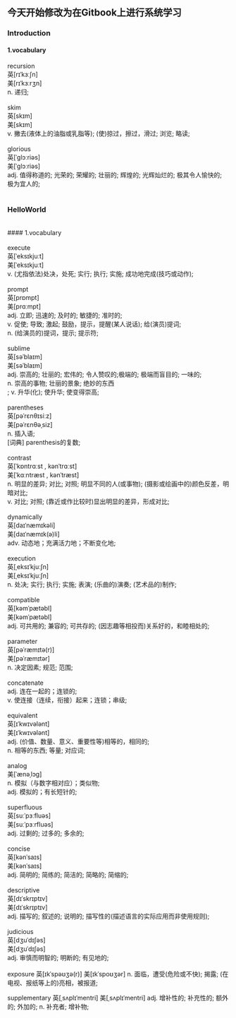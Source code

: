 ## 今天开始修改为在Gitbook上进行系统学习

### Introduction <br/>

#### 1.vocabulary<br/>

recursion<br/> 
英[rɪˈkɜːʃn]<br/> 
美[rɪˈkɜːrʒn]<br/> 
n.	递归;<br/> 
<br/>
skim<br/>
英[skɪm]<br/>
美[skɪm]<br/>
v.	撇去(液体上的油脂或乳脂等); (使)掠过，擦过，滑过; 浏览; 略读;<br/>
<br/>
glorious<br/>
英[ˈɡlɔːriəs]<br/>
美[ˈɡlɔːriəs]<br/>
adj.	值得称道的; 光荣的; 荣耀的; 壮丽的; 辉煌的; 光辉灿烂的; 极其令人愉快的; 极为宜人的;<br/>
<br/>
### HelloWorld <br/>
<br/>
#### 1.vocabulary<br/>
<br/>
execute<br/>
英[ˈeksɪkjuːt]<br/>
美[ˈeksɪkjuːt]<br/>
v.	(尤指依法)处决，处死; 实行; 执行; 实施; 成功地完成(技巧或动作);<br/>
<br/>
prompt<br/>
英[prɒmpt]<br/>
美[prɑːmpt]<br/>
adj.	立即; 迅速的; 及时的; 敏捷的; 准时的;<br/> 
v.	促使; 导致; 激起; 鼓励，提示，提醒(某人说话); 给(演员)提词;<br/>
n.	(给演员的)提词，提示; 提示符;<br/>
<br/>
sublime<br/>
英[səˈblaɪm]<br/>
美[səˈblaɪm]<br/>
adj.	崇高的; 壮丽的; 宏伟的; 令人赞叹的;极端的; 极端而盲目的; 一味的;<br/>
n.	崇高的事物; 壮丽的景象; 绝妙的东西<br/>;
v.	升华(化); 使升华; 使变得崇高;<br/>
<br/>
parentheses<br/>
英[pəˈrɛnθɪsiːz]<br/>
美[pəˈrɛnθəˌsiz]<br/>
n.	插入语;<br/>
[词典]	parenthesis的复数;<br/>
<br/>
contrast<br/>
英[ˈkɒntrɑːst , kənˈtrɑːst]<br/>
美[ˈkɑːntræst , kənˈtræst]<br/>
n.	明显的差异; 对比; 对照; 明显不同的人(或事物); (摄影或绘画中的)颜色反差，明暗对比;<br/>
v.	对比; 对照; (靠近或作比较时)显出明显的差异，形成对比;<br/>
<br/>
dynamically<br/>
英[daɪˈnæmɪkəli]<br/>
美[daɪˈnæmɪk(ə)li]<br/>
adv.	动态地；充满活力地；不断变化地;<br/>
<br/>
execution<br/>
英[ˌeksɪˈkjuːʃn]<br/>
美[ˌeksɪˈkjuːʃn]<br/>
n.	处决; 实行; 执行; 实施; 表演; (乐曲的)演奏; (艺术品的)制作;<br/>
<br/>
compatible<br/>
英[kəmˈpætəbl]<br/>
美[kəmˈpætəbl]<br/>
adj.	可共用的; 兼容的; 可共存的; (因志趣等相投而)关系好的，和睦相处的;<br/>
<br/>
parameter<br/>
英[pəˈræmɪtə(r)]<br/>
美[pəˈræmɪtər]<br/>
n.	决定因素; 规范; 范围;<br/>
<br/>
concatenate	<br/>
adj.	连在一起的；连锁的;<br/>
v.	使连接（连续，衔接）起来；连锁；串级;<br/>
<br/>
equivalent<br/>
英[ɪˈkwɪvələnt]<br/>
美[ɪˈkwɪvələnt]<br/>
adj.	(价值、数量、意义、重要性等)相等的，相同的;<br/>
n.	相等的东西; 等量; 对应词;<br/>
<br/>
analog	<br/>
美[ˈænəˌlɔg]<br/>
n.	模拟（与数字相对应）；类似物;<br/>
adj.	模拟的；有长短针的;<br/>
<br/>
superfluous<br/>
英[suːˈpɜːfluəs]<br/>
美[suːˈpɜːrfluəs]<br/>
adj.	过剩的; 过多的; 多余的;<br/>
<br/>
concise<br/>
英[kənˈsaɪs]<br/>
美[kənˈsaɪs]<br/>
adj.	简明的; 简练的; 简洁的; 简略的; 简缩的;<br/>
<br/>
descriptive<br/>
英[dɪˈskrɪptɪv]<br/>
美[dɪˈskrɪptɪv]<br/>
adj.	描写的; 叙述的; 说明的; 描写性的(描述语言的实际应用而非使用规则);<br/>
<br/>
judicious<br/>
英[dʒuˈdɪʃəs]<br/>
美[dʒuˈdɪʃəs]<br/>
adj.	审慎而明智的; 明断的; 有见地的;<br/>
<br/>
exposure
英[ɪkˈspəʊʒə(r)]
美[ɪkˈspoʊʒər]
n.	面临，遭受(危险或不快); 揭露; (在电视、报纸等上的)亮相，被报道;

supplementary
英[ˌsʌplɪˈmentri]
美[ˌsʌplɪˈmentri]
adj.	增补性的; 补充性的; 额外的; 外加的;
n.	补充者; 增补物;





